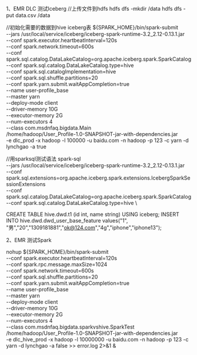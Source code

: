 1、EMR DLC 测试Iceberg
//上传文件到hdfs
hdfs dfs -mkdir /data
hdfs dfs -put data.csv /data

//初始化需要的数据到hive iceberg表
${SPARK_HOME}/bin/spark-submit \
--jars /usr/local/service/iceberg/iceberg-spark-runtime-3.2_2.12-0.13.1.jar \
--conf spark.executor.heartbeatInterval=120s \
--conf spark.network.timeout=600s \
--conf spark.sql.catalog.DataLakeCatalog=org.apache.iceberg.spark.SparkCatalog \
--conf spark.sql.catalog.DataLakeCatalog.type=hive \
--conf spark.sql.catalogImplementation=hive \
--conf spark.sql.shuffle.partitions=20 \
--conf spark.yarn.submit.waitAppCompletion=true \
--name user-profile_base \
--master yarn \
--deploy-mode client \
--driver-memory 10G \
--executor-memory 2G \
--num-executors 4 \
--class com.msdnfaq.bigdata.Main \
/home/hadoop/User_Profile-1.0-SNAPSHOT-jar-with-dependencies.jar \
-e dlc_prod -x hadoop -l 100000 -u baidu.com -n hadoop -p 123 -c yarn -d lynchgao -a true

 //用sparksql测试语法
 spark-sql \
   --jars /usr/local/service/iceberg/iceberg-spark-runtime-3.2_2.12-0.13.1.jar \
   --conf spark.sql.extensions=org.apache.iceberg.spark.extensions.IcebergSparkSessionExtensions \
   --conf spark.sql.catalog.DataLakeCatalog=org.apache.iceberg.spark.SparkCatalog \
   --conf spark.sql.catalog.DataLakeCatalog.type=hive \
  
  
CREATE TABLE hive.dwd.t1 (id int, name string) USING iceberg;
INSERT INTO hive.dwd.dwd_user_base_feature values("1", "男","20","1309181881","ok@124.com","4g","iphone","iphone13");

2、EMR 测试Spark

nohup ${SPARK_HOME}/bin/spark-submit \
--conf spark.executor.heartbeatInterval=120s \
--conf spark.rpc.message.maxSize=1024 \
--conf spark.network.timeout=600s \
--conf spark.sql.shuffle.partitions=20 \
--conf spark.yarn.submit.waitAppCompletion=true \
--name user-profile_base \
--master yarn \
--deploy-mode client \
--driver-memory 10G \
--executor-memory 2G \
--num-executors 4 \
--class com.msdnfaq.bigdata.sparkvshive.SparkTest \
/home/hadoop/User_Profile-1.0-SNAPSHOT-jar-with-dependencies.jar \
-e dlc_hive_prod -x hadoop -l 10000000 -u baidu.com -n hadoop -p 123 -c yarn -d lynchgao -a false >> error.log 2>&1 &